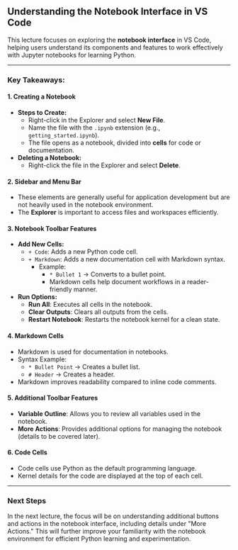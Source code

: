 ## Understanding the Notebook Interface in VS Code

This lecture focuses on exploring the **notebook interface** in VS Code, helping users understand its components and features to work effectively with Jupyter notebooks for learning Python.

---

### Key Takeaways:

#### **1. Creating a Notebook**

- **Steps to Create:**
  - Right-click in the Explorer and select **New File**.
  - Name the file with the `.ipynb` extension (e.g., `getting_started.ipynb`).
  - The file opens as a notebook, divided into **cells** for code or documentation.
- **Deleting a Notebook:**
  - Right-click the file in the Explorer and select **Delete**.

#### **2. Sidebar and Menu Bar**

- These elements are generally useful for application development but are not heavily used in the notebook environment.
- The **Explorer** is important to access files and workspaces efficiently.

#### **3. Notebook Toolbar Features**

- **Add New Cells:**
  - `+ Code`: Adds a new Python code cell.
  - `+ Markdown`: Adds a new documentation cell with Markdown syntax.
    - Example:
      - `* Bullet 1` → Converts to a bullet point.
      - Markdown cells help document workflows in a reader-friendly manner.
- **Run Options:**
  - **Run All**: Executes all cells in the notebook.
  - **Clear Outputs**: Clears all outputs from the cells.
  - **Restart Notebook**: Restarts the notebook kernel for a clean state.

#### **4. Markdown Cells**

- Markdown is used for documentation in notebooks.
- Syntax Example:
  - `* Bullet Point` → Creates a bullet list.
  - `# Header` → Creates a header.
- Markdown improves readability compared to inline code comments.

#### **5. Additional Toolbar Features**

- **Variable Outline**: Allows you to review all variables used in the notebook.
- **More Actions**: Provides additional options for managing the notebook (details to be covered later).

#### **6. Code Cells**

- Code cells use Python as the default programming language.
- Kernel details for the code are displayed at the top of each cell.

---

### **Next Steps**

In the next lecture, the focus will be on understanding additional buttons and actions in the notebook interface, including details under "More Actions." This will further improve your familiarity with the notebook environment for efficient Python learning and experimentation.

